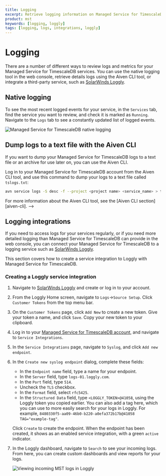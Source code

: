 ```yaml
---
title: Logging
excerpt: Retrieve logging information on Managed Service for TimescaleDB
product: mst
keywords: [logging, loggly]
tags: [logging, logs, integrations, loggly]
---
```


# Logging

There are a number of different ways to review logs and metrics for your Managed
Service for TimescaleDB services. You can use the native logging tool
in the web console, retrieve details logs using the Aiven CLI tool, or
integrate a third-party service, such as [SolarWinds Loggly][loggly-site].

## Native logging

To see the most recent logged events for your service, in the `Services` tab,
find the service you want to review, and check it is marked as `Running`.
Navigate to the `Logs` tab to see a constantly updated list of logged events.

<img class="main-content__illustration"
src="https://s3.amazonaws.com/assets.timescale.com/docs/images/mst-view-logs.png"
alt="Managed Service for TimescaleDB native logging"/>

## Dump logs to a text file with the Aiven CLI

If you want to dump your Managed Service for TimescaleDB logs to a text file or
an archive for use later on, you can use the Aiven CLI.

Log in to your Managed Service for TimescaleDB account from the Aiven CLI tool,
and use this command to dump your logs to a text file called `tslogs.txt`:

```bash
avn service logs -S desc -f --project <project name> <service_name> > tslogs.txt
```

<!--->
For more information about the Aiven CLI tool, see the
[Aiven CLI section][aiven-cli].
-->

## Logging integrations

If you need to access logs for your services regularly, or if you need more
detailed logging than Managed Service for TimescaleDB can provide in the web
console, you can connect your Managed Service for TimescaleDB to a logging
service such as [SolarWinds Loggly][loggly-site].

This section covers how to create a service integration to Loggly with Managed
Service for TimescaleDB.

<procedure>

### Creating a Loggly service integration

1.  Navigate to [SolarWinds Loggly][loggly-site] and create or log in to your account.
1.  From the Loggly Home screen, navigate to `Logs`→`Source Setup`. Click
    `Customer Tokens` from the top menu bar.
1.  On the `Customer Tokens` page, click `Add New` to create a new token. Give your
    token a name, and click `Save`. Copy your new token to your clipboard.
1.  Log in to your [Managed Service for TimescaleDB account][mst-portal], and navigate
    to `Service Integrations`.
1.  In the `Service Integrations` page, navigate to `Syslog`, and click
    `Add new endpoint`.
1.  In the `Create new syslog endpoint` dialog, complete these fields:

      *   In the `Endpoint name` field, type a name for your endpoint.
      *   In the `Server` field, type `logs-01.loggly.com`.
      *   In the `Port` field, type `514`.
      *   Uncheck the `TLS` checkbox.
      *   In the `Format` field, select `rfc5425`.
      *   In the `Structured Data` field, type `<LOGGLY_TOKEN>@41058`, using the Loggly token you copied earlier. You can also add a tag here, which you can use to more easily search for your logs in Loggly. For example, `8480330f5-aa09-46b0-b220-a0efa372b17b@41058 TAG="example-tag"`.

    Click `Create` to create the endpoint. When the endpoint has been created, it shows as an enabled service integration, with a green `active` indicator.
1.  In the Loggly dashboard, navigate to `Search` to see your incoming logs. From here,
    you can create custom dashboards and view reports for your logs.

    <img class="main-content__illustration"
      src="https://s3.amazonaws.com/assets.timescale.com/docs/images/loggly-view-logs.png" alt="Viewing incoming MST logs in Loggly"
    />

</procedure>

[loggly-site]: https://www.loggly.com/
[mst-portal]: https://portal.managed.timescale.com
[aiven-cli]: /mst/:currentVersion:/FIXME
